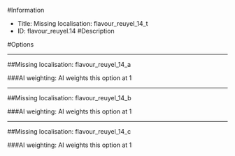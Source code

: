 #Information
 - Title: Missing localisation: flavour_reuyel_14_t
 - ID: flavour_reuyel.14
#Description

#Options

___
##Missing localisation: flavour_reuyel_14_a

###AI weighting:
AI weights this option at 1


___
##Missing localisation: flavour_reuyel_14_b

###AI weighting:
AI weights this option at 1


___
##Missing localisation: flavour_reuyel_14_c

###AI weighting:
AI weights this option at 1

